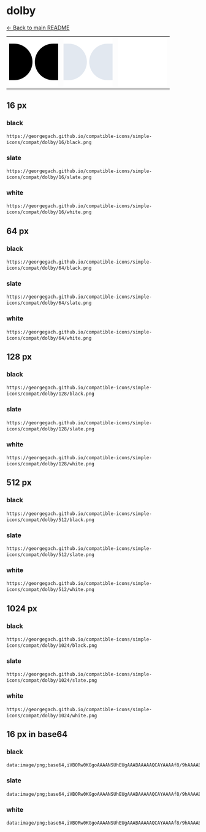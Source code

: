 # dolby

[← Back to main README](../../README.md)

<table><tr>
  <td><img src="./128/black.png" width="128" alt="dolby black icon" /></td>
  <td><img src="./128/slate.png" width="128" alt="dolby slate icon" /></td>
  <td><img src="./128/white.png" width="128" alt="dolby white icon" /></td>
</tr></table>

## 16 px

### black
```
https://georgegach.github.io/compatible-icons/simple-icons/compat/dolby/16/black.png
```

### slate
```
https://georgegach.github.io/compatible-icons/simple-icons/compat/dolby/16/slate.png
```

### white
```
https://georgegach.github.io/compatible-icons/simple-icons/compat/dolby/16/white.png
```

## 64 px

### black
```
https://georgegach.github.io/compatible-icons/simple-icons/compat/dolby/64/black.png
```

### slate
```
https://georgegach.github.io/compatible-icons/simple-icons/compat/dolby/64/slate.png
```

### white
```
https://georgegach.github.io/compatible-icons/simple-icons/compat/dolby/64/white.png
```

## 128 px

### black
```
https://georgegach.github.io/compatible-icons/simple-icons/compat/dolby/128/black.png
```

### slate
```
https://georgegach.github.io/compatible-icons/simple-icons/compat/dolby/128/slate.png
```

### white
```
https://georgegach.github.io/compatible-icons/simple-icons/compat/dolby/128/white.png
```

## 512 px

### black
```
https://georgegach.github.io/compatible-icons/simple-icons/compat/dolby/512/black.png
```

### slate
```
https://georgegach.github.io/compatible-icons/simple-icons/compat/dolby/512/slate.png
```

### white
```
https://georgegach.github.io/compatible-icons/simple-icons/compat/dolby/512/white.png
```

## 1024 px

### black
```
https://georgegach.github.io/compatible-icons/simple-icons/compat/dolby/1024/black.png
```

### slate
```
https://georgegach.github.io/compatible-icons/simple-icons/compat/dolby/1024/slate.png
```

### white
```
https://georgegach.github.io/compatible-icons/simple-icons/compat/dolby/1024/white.png
```

## 16 px in base64

### black
```
data:image/png;base64,iVBORw0KGgoAAAANSUhEUgAAABAAAAAQCAYAAAAf8/9hAAAABmJLR0QA/wD/AP+gvaeTAAAAuElEQVQ4jc3SQY5BQRDG8V9wBSbjIETcxGkkbjAhNuIehK0zsLAZicWzYzvjWWgi9GsyG1NJJZ2qf32pqi7+g22xxgozNBNsC/PArkOt/M4z9CPFQ+wi/EMgxx7dm+JeiMXYaDDHN6r4wKaIqyTmraODMj6LoJRAGW2UwjtqpYQAHIU5/yLwg0Xw35TIsyXWJJZY1MEeI+d/zzDG4dUOMnxFuEHIPdzB5ZSXmKCRGLeJaWCvp/xeOwFP4Vgg9DwV8wAAAABJRU5ErkJggg==
```

### slate
```
data:image/png;base64,iVBORw0KGgoAAAANSUhEUgAAABAAAAAQCAYAAAAf8/9hAAAABmJLR0QA/wD/AP+gvaeTAAABK0lEQVQ4jcWSS0oDQRiEq3raRRYhBBTSksfGG7gQ8RquFDyBNxBRjHdwI4KICB4koHgJM2Ies8jDRSCPLhfRmIwzBF3ovyz+/qrqp4H/HtZbvVdIAy+MAyIEeFQq5B6Sll9a/e2J9+cCioawIDOsN7taIIKR5O/LLn84r9cb3QsAuyBW53UTdxG0JuAgbHVOZ87tTlUG+/HH0wqxBF9JEFoFmwNDY/3oCWQxac8midMkXB/T71n4gDROSPRJBwAKQOwIMICCtK1vN1hAeHiDFOtlAIJjkjUJNYKTXyRQw8rcDWFvRd/4KaDvxUvnstFGIduWx5Wkt6WAj7KRoOuKy5196hWXPyF4QyCKA2ZfWeKIBs/0OC653GOSW9jsbYmoEipLWAGZSav2d/MOKzh5us+uFWEAAAAASUVORK5CYII=
```

### white
```
data:image/png;base64,iVBORw0KGgoAAAANSUhEUgAAABAAAAAQCAYAAAAf8/9hAAAABmJLR0QA/wD/AP+gvaeTAAAAxElEQVQ4jcWSQWoCQRBFX8/kChr0IBHJTTyNkBtIxI3kHgnJNmdIFm4UXIy7cRt9LuzFmJluZueHhqb61af6U3B3qXt1o/6qn+okw07Vr8hu1D22VamvHc0r9fAf7jJQrdV5o/kl1lpKGahu1YH6qO5S0EMmnjEwA0pglIJyBiXwDBTx3qkiYwBwBswBOYM/4DueU5LqEeIwF2JqghpYhxAOIYQKeAOOfSeo1EUHt4xvN2qu8o/6rj5lvjtRPyJ7XeW76wJ4rWUnIzM30QAAAABJRU5ErkJggg==
```

